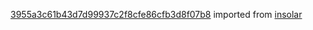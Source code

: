 [3955a3c61b43d7d99937c2f8cfe86cfb3d8f07b8](https://github.com/insolar/insolar/commit/3955a3c61b43d7d99937c2f8cfe86cfb3d8f07b8) imported from [insolar](https://github.com/insolar/insolar)
